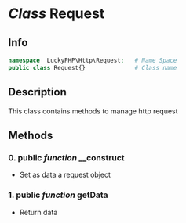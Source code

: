 # ***Class*** **Request**

## Info

```php
namespace  LuckyPHP\Http\Request;   # Name Space
public class Request{}              # Class name
```

## Description
This class contains methods to manage http request

## Methods

### 0. public ***function*** **____construct__**
- Set as data a request object

### 1. public ***function*** **__getData__**
- Return data